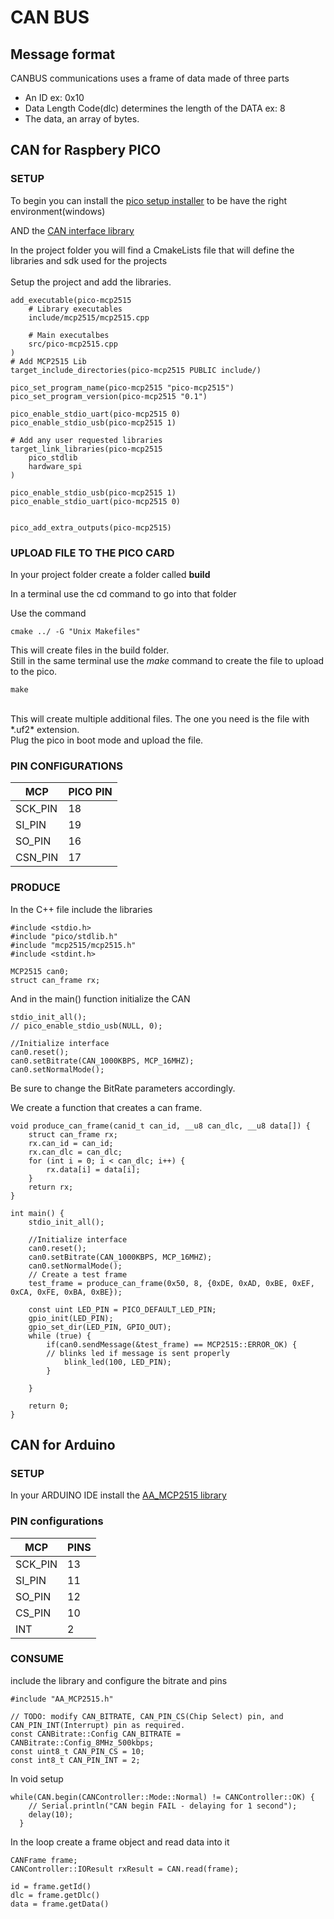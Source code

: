 # CAN BUS 

##  Message format

CANBUS communications uses a frame of data made of three parts
- An ID ex: 0x10
- Data Length Code(dlc) determines the length of the DATA ex: 8
- The data, an array of bytes.

## CAN for Raspbery PICO
### SETUP
To begin you can install the [pico setup installer](https://github.com/raspberrypi/pico-setup-windows/releases/latest/download/pico-setup-windows-x64-standalone.exe) to be have the right environment(windows)

AND the [CAN interface library](https://github.com/adamczykpiotr/pico-mcp2515)

In the project folder you will find a CmakeLists file that will define the libraries and sdk used for the projects<br><br>
Setup the project and add the libraries.

```
add_executable(pico-mcp2515
    # Library executables
    include/mcp2515/mcp2515.cpp

    # Main executalbes
    src/pico-mcp2515.cpp
)
# Add MCP2515 Lib
target_include_directories(pico-mcp2515 PUBLIC include/)

pico_set_program_name(pico-mcp2515 "pico-mcp2515")
pico_set_program_version(pico-mcp2515 "0.1")

pico_enable_stdio_uart(pico-mcp2515 0)
pico_enable_stdio_usb(pico-mcp2515 1)

# Add any user requested libraries
target_link_libraries(pico-mcp2515
    pico_stdlib
    hardware_spi
)

pico_enable_stdio_usb(pico-mcp2515 1) 
pico_enable_stdio_uart(pico-mcp2515 0) 


pico_add_extra_outputs(pico-mcp2515)
```
### UPLOAD FILE TO THE PICO CARD
In your project folder create a folder called **build**

In a terminal use the cd command to go into that folder

Use the command
```
cmake ../ -G "Unix Makefiles"
```
This will create files in the build folder. 
<br>
Still in the same terminal use the *make* command to create the file to upload to the pico.
```
make
```
<br>
This will create multiple additional files. The one you need is the file with *.uf2* extension.
<br>
Plug the pico in boot mode and upload the file.

### PIN CONFIGURATIONS
| MCP    |PICO PIN |
| -------- | ------- |
|SCK_PIN|18|
|SI_PIN|19|
|SO_PIN|16|
|CSN_PIN|17|

### PRODUCE
In the C++ file include the libraries
```
#include <stdio.h>
#include "pico/stdlib.h"
#include "mcp2515/mcp2515.h"
#include <stdint.h>

MCP2515 can0;
struct can_frame rx;
```

And in the main() function initialize the CAN
```
stdio_init_all();
// pico_enable_stdio_usb(NULL, 0);

//Initialize interface
can0.reset();
can0.setBitrate(CAN_1000KBPS, MCP_16MHZ);
can0.setNormalMode();
```
Be sure to change the BitRate parameters accordingly.

We create a function that creates a can frame.

```
void produce_can_frame(canid_t can_id, __u8 can_dlc, __u8 data[]) {
    struct can_frame rx;
    rx.can_id = can_id;
    rx.can_dlc = can_dlc;
    for (int i = 0; i < can_dlc; i++) {
        rx.data[i] = data[i];
    }
    return rx;
}

int main() {
    stdio_init_all();

    //Initialize interface
    can0.reset();
    can0.setBitrate(CAN_1000KBPS, MCP_16MHZ);
    can0.setNormalMode();
    // Create a test frame
    test_frame = produce_can_frame(0x50, 8, {0xDE, 0xAD, 0xBE, 0xEF, 0xCA, 0xFE, 0xBA, 0xBE});

    const uint LED_PIN = PICO_DEFAULT_LED_PIN;
    gpio_init(LED_PIN);
    gpio_set_dir(LED_PIN, GPIO_OUT);
    while (true) {
        if(can0.sendMessage(&test_frame) == MCP2515::ERROR_OK) {
        // blinks led if message is sent properly
            blink_led(100, LED_PIN);
        }
       
    }

    return 0;
}
```

## CAN for Arduino
### SETUP
In your ARDUINO IDE install the [AA_MCP2515 library](https://github.com/codeljo/AA_MCP2515)

### PIN configurations

| MCP    | PINS |
| -------- | ------- |
|SCK_PIN|13|
|SI_PIN|11|
|SO_PIN|12|
|CS_PIN|10|
|INT|2|

### CONSUME

include the library and configure the bitrate and pins
```
#include "AA_MCP2515.h"

// TODO: modify CAN_BITRATE, CAN_PIN_CS(Chip Select) pin, and CAN_PIN_INT(Interrupt) pin as required.
const CANBitrate::Config CAN_BITRATE = CANBitrate::Config_8MHz_500kbps;
const uint8_t CAN_PIN_CS = 10;
const int8_t CAN_PIN_INT = 2;
```
In void setup 
```
while(CAN.begin(CANController::Mode::Normal) != CANController::OK) {
    // Serial.println("CAN begin FAIL - delaying for 1 second");
    delay(10);
  }
```

In the loop create a frame object and read data into it
```
CANFrame frame;
CANController::IOResult rxResult = CAN.read(frame);

id = frame.getId()
dlc = frame.getDlc()
data = frame.getData()

```
